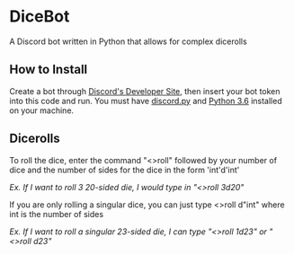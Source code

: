 # DiceBot
A Discord bot written in Python that allows for complex dicerolls
## How to Install
Create a bot through [Discord's Developer Site](http://discordapp.com/developers), then insert your bot token into this code and run. You must have [discord.py](https://github.com/Rapptz/discord.py) and [Python 3.6](https://www.python.org/) installed on your machine.
## Dicerolls
To roll the dice, enter the command "<>roll" followed by your number of dice and the number of sides for the dice in the form 'int'd'int'

*Ex. If I want to roll 3 20-sided die, I would type in "<>roll 3d20"*

If you are only rolling a singular dice, you can just type <>roll d"int" where int is the number of sides

*Ex. If I want to roll a singular 23-sided die, I can type "<>roll 1d23" or "<>roll d23"*
